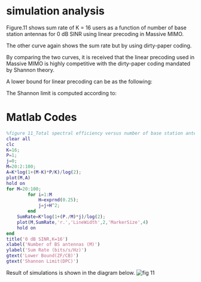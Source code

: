 # simulation analysis

Figure.11 shows sum rate of K = 16 users as a function of number of base station antennas for 0 dB SINR using linear precoding in Massive MIMO.

The other curve again shows the sum rate but by using dirty-paper coding.

By comparing the two curves, it is received that the linear precoding used in Massive MIMO is highly competitive with the dirty-paper coding mandated by Shannon theory. 

A lower bound for linear precoding can be as the following:

The Shannon limit is computed according to:

# Matlab Codes
```matlab
%figure 11_Total spectral efficiency versus number of base station antennas for K ¼ 16 users and 0.0 dB SINR.
clear all
clc
K=16;
P=1;
j=0;
M=20:2:100;
A=K*log(1+(M-K)*P/K)/log(2);
plot(M,A)
hold on
for M=20:100;
        for i=1:M
            H=exprnd(0.25);
            j=j+H^2;
        end
    SumRate=K*log(1+(P./M)*j)/log(2);
    plot(M,SumRate,'r.','LineWidth',2,'MarkerSize',4)
    hold on
end
title('0 dB SINR,K=16')
xlabel('Number of BS antennas (M)')
ylabel('Sum Rate (bits/s/Hz)')
gtext('Lower Bound(ZF/CB)')
gtext('Shannon Limit(DPC)')
```
Result of simulations is shown in the diagram below.
![fig 11](https://user-images.githubusercontent.com/66460485/118352284-e2743600-b575-11eb-9ee8-3825ff5cd239.jpg)
